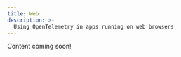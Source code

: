 ```yaml
---
title: Web
description: >-
  Using OpenTelemetry in apps running on web browsers
---
```


Content coming soon!
